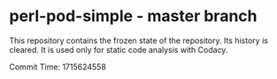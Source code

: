# perl-pod-simple - master branch

This repository contains the frozen state of the repository.
Its history is cleared. It is used only for static code
analysis with Codacy.

Commit Time: 1715624558